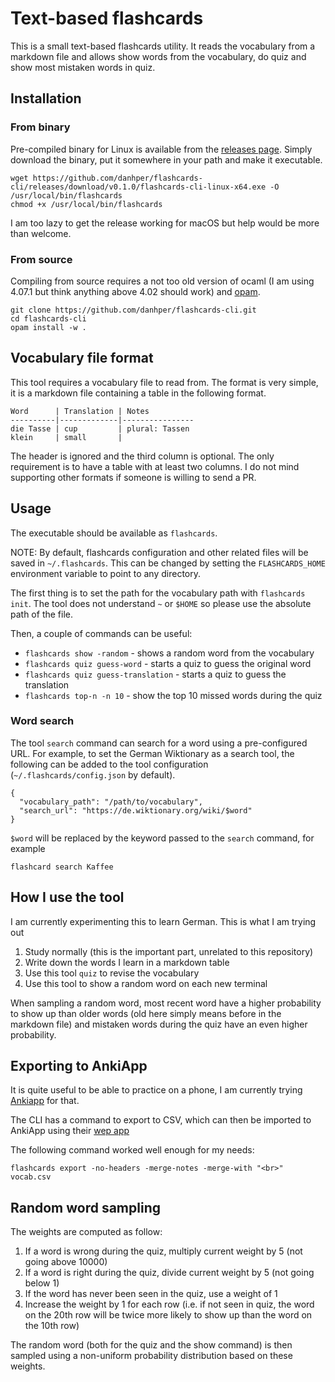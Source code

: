 # Text-based flashcards

This is a small text-based flashcards utility.
It reads the vocabulary from a markdown file and allows
show words from the vocabulary, do quiz and show most mistaken words in quiz.

## Installation

### From binary

Pre-compiled binary for Linux is available from the [releases page](https://github.com/danhper/flashcards-cli/releases).
Simply download the binary, put it somewhere in your path and make it executable.

```
wget https://github.com/danhper/flashcards-cli/releases/download/v0.1.0/flashcards-cli-linux-x64.exe -O /usr/local/bin/flashcards
chmod +x /usr/local/bin/flashcards
```

I am too lazy to get the release working for macOS but help would be more than welcome.

### From source

Compiling from source requires a not too old version of ocaml (I am using 4.07.1 but think anything above 4.02 should work) and [opam](https://github.com/ocaml/opam).

```
git clone https://github.com/danhper/flashcards-cli.git
cd flashcards-cli
opam install -w .
```
## Vocabulary file format

This tool requires a vocabulary file to read from. The format is very simple,
it is a markdown file containing a table in the following format.

```
Word      | Translation | Notes
----------|-------------|----------------
die Tasse | cup         | plural: Tassen
klein     | small       |
```

The header is ignored and the third column is optional. The only requirement
is to have a table with at least two columns.
I do not mind supporting other formats if someone is willing to send a PR.

## Usage

The executable should be available as `flashcards`.

NOTE: By default, flashcards configuration and other related files will be saved
in `~/.flashcards`. This can be changed by setting the `FLASHCARDS_HOME` environment variable to point to any directory.

The first thing is to set the path for the vocabulary path with `flashcards init`.
The tool does not understand `~` or `$HOME` so please use the absolute path of the file.

Then, a couple of commands can be useful:

* `flashcards show -random` - shows a random word from the vocabulary
* `flashcards quiz guess-word` - starts a quiz to guess the original word
* `flashcards quiz guess-translation` - starts a quiz to guess the translation
* `flashcards top-n -n 10` - show the top 10 missed words during the quiz


### Word search

The tool `search` command can search for a word using a pre-configured URL.
For example, to set the German Wiktionary as a search tool, the following can be added to the tool configuration (`~/.flashcards/config.json` by default).

```
{
  "vocabulary_path": "/path/to/vocabulary",
  "search_url": "https://de.wiktionary.org/wiki/$word"
}
```

`$word` will be replaced by the keyword passed to the `search` command, for example

```
flashcard search Kaffee
```

## How I use the tool

I am currently experimenting this to learn German.
This is what I am trying out

1. Study normally (this is the important part, unrelated to this repository)
2. Write down the words I learn in a markdown table
3. Use this tool `quiz` to revise the vocabulary
4. Use this tool to show a random word on each new terminal

When sampling a random word, most recent word have a higher probability to show up than older words (old here simply means before in the markdown file) and mistaken words during the quiz have an even higher probability.

## Exporting to AnkiApp

It is quite useful to be able to practice on a phone, I am currently trying
[Ankiapp](https://www.ankiapp.com/) for that.

The CLI has a command to export to CSV, which can then be imported to
AnkiApp using their [wep app](https://api.ankiapp.com/nexus/)

The following command worked well enough for my needs:

```
flashcards export -no-headers -merge-notes -merge-with "<br>" vocab.csv
```

## Random word sampling

The weights are computed as follow:

1. If a word is wrong during the quiz, multiply current weight by 5 (not going above 10000)
2. If a word is right during the quiz, divide current weight by 5 (not going below 1)
3. If the word has never been seen in the quiz, use a weight of 1
4. Increase the weight by 1 for each row (i.e. if not seen in quiz, the word on the 20th row will be twice more likely to show up than the word on the 10th row)

The random word (both for the quiz and the show command) is then sampled using a non-uniform probability distribution based on these weights.
